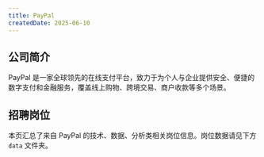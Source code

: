 ```yaml
---
title: PayPal
createdDate: 2025-06-10
---
```


## 公司简介  
PayPal 是一家全球领先的在线支付平台，致力于为个人与企业提供安全、便捷的数字支付和金融服务，覆盖线上购物、跨境交易、商户收款等多个场景。

## 招聘岗位  
本页汇总了来自 PayPal 的技术、数据、分析类相关岗位信息。岗位数据请见下方 `data` 文件夹。
